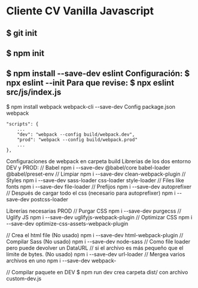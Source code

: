# Cliente CV Vanilla Javascript
$ git init
---
$ npm init
---
$ npm install --save-dev eslint
Configuración:
$ npx eslint --init
Para que revise:
$ npx eslint src/js/index.js
---
$ npm install webpack webpack-cli --save-dev
Config package.json webpack
```
"scripts": {
    ...
    "dev": "webpack --config build/webpack.dev",
    "prod": "webpack --config build/webpack.prod"
    ...
},
```
Configuraciones de webpack en carpeta build
Librerias de los dos entorno DEV y PROD:
// Babel
npm i --save-dev @babel/core babel-loader @babel/preset-env
// Limpiar
npm i --save-dev clean-webpack-plugin
// Styles
npm i --save-dev sass-loader css-loader style-loader
// Files like fonts
npm i --save-dev file-loader
// Prefijos
npm i --save-dev autoprefixer
// Después de cargar todo el css (necesario para autoprefixer)
npm i --save-dev postcss-loader

Librerías necesarias PROD
// Purgar CSS
npm i --save-dev purgecss
// Uglify JS
npm i --save-dev uglifyjs-webpack-plugin
// Optimizar CSS
npm i --save-dev optimize-css-assets-webpack-plugin

// Crea el html file (No usado)
npm i --save-dev html-webpack-plugin
// Compilar Sass (No usado)
npm i --save-dev node-sass
// Como file loader pero puede devolver un DataURL
// si el archivo es más pequeño que el límite de bytes. (No usado)
npm i --save-dev url-loader
// Mergea varios archivos en uno
npm i --save-dev webpack-

// Compilar paquete en DEV
$ npm run dev
crea carpeta dist/ con archivo custom-dev.js
